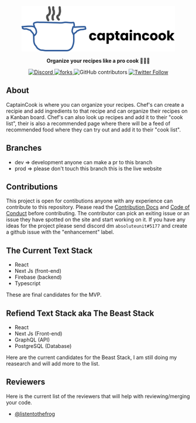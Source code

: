 <a href="https://youtu.be/dQw4w9WgXcQ"><p align="center">
<img src="https://raw.githubusercontent.com/listentothefrog/captaincook/8d24e0fe82013c52326b04d84a25960c92df646d/triumph/public/logo-web.svg"/>
</p></a>
<p align="center">
  <strong>Organize your recipes like a pro cook 👩‍🍳🍳</strong>
</p>

<p align="center">
  <a href="https://discord.gg/jdhs4m822x">
   <img alt="Discord" src="https://img.shields.io/discord/829860162696642590" />
  </a>
  <a href="https://discord.gg/urkcfmFFv8">
    <img src="https://img.shields.io/github/forks/listentothefrog/captaincook" alt="forks" />
  </a>
  <img alt="GitHub contributors" src="https://img.shields.io/github/contributors/listentothefrog/captaincook">
  <a href="https://twitter.com/listentothefrog">
    <img alt="Twitter Follow" src="https://img.shields.io/twitter/follow/listentothefrog">
  </a>
</p>

## About 

CaptainCook is where you can organize your recipes. Chef's can create a recipie and add ingredients to that recipe and can organize their recipes on a Kanban board. Chef's can also look up recipes and add it to their "cook list", their is also a recommended page where there will be a feed of recommended food where they can try out and add it to their "cook list".

## Branches

* dev => development anyone can make a pr to this branch
* prod => please don't touch this branch this is the live website

## Contributions

This project is open for contibutions anyone with any experience can contribute to this repository. Please read the [Contribution Docs]() and [Code of Conduct]() before contributing. The contributor can pick an exiting issue or an issue they have spotted on the site and start working on it. If you have any ideas for the project please send discord dm `absoluteunit#5177` and create a github issue with the "enhancement" label. 

## The Current Text Stack

* React
* Next Js (front-end)
* Firebase (backend)
* Typescript

These are final candidates for the MVP. 

## Refiend Text Stack aka The Beast Stack


* React
* Next Js (Front-end)
* GraphQL (API)
* PostgreSQL (Database)

Here are the current candidates for the Beast Stack, I am still doing my reasearch and will add more to the list. 

## Reviewers

Here is the current list of the reviewers that will help with reviewing/merging your code. 


- [@listentothefrog](https://github.com/listentothefrog)
